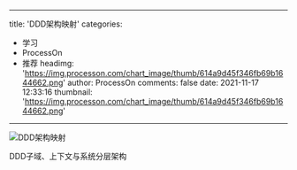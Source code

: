 
---
title: 'DDD架构映射'
categories: 
 - 学习
 - ProcessOn
 - 推荐
headimg: 'https://img.processon.com/chart_image/thumb/614a9d45f346fb69b1644662.png'
author: ProcessOn
comments: false
date: 2021-11-17 12:33:16
thumbnail: 'https://img.processon.com/chart_image/thumb/614a9d45f346fb69b1644662.png'
---

<div>   
<img class="thumb" alt="DDD架构映射" src="https://img.processon.com/chart_image/thumb/614a9d45f346fb69b1644662.png" referrerpolicy="no-referrer">
<p>DDD子域、上下文与系统分层架构</p>  
</div>
            